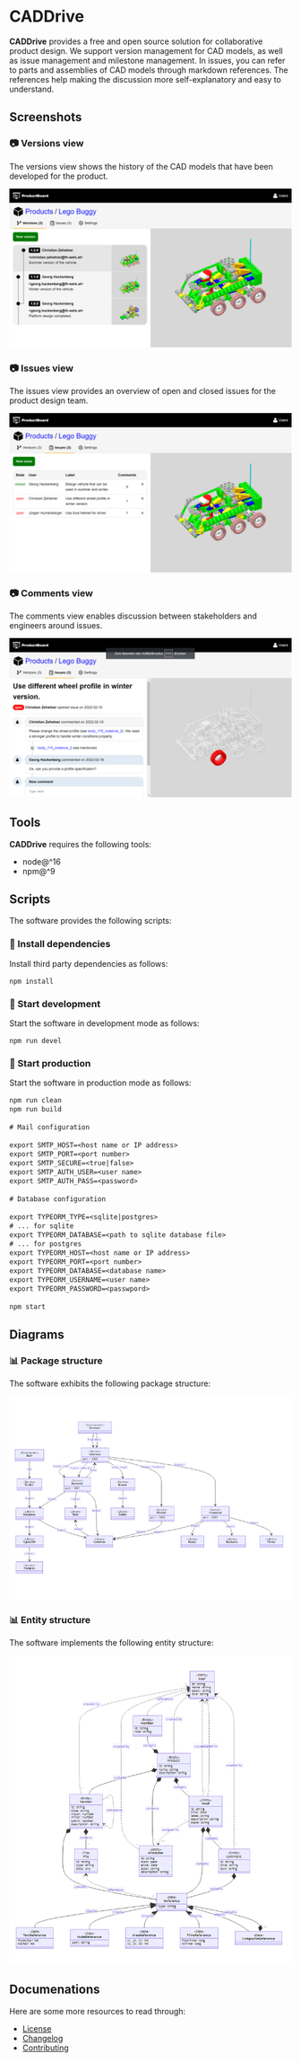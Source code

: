 # CADDrive

**CADDrive** provides a free and open source solution for collaborative product design. We support version management for CAD models, as well as issue management and milestone management. In issues, you can refer to parts and assemblies of CAD models through markdown references. The references help making the discussion more self-explanatory and easy to understand.

## Screenshots

### 📷 Versions view

The versions view shows the history of the CAD models that have been developed for the product.

![Versions](screenshots/versions.png)

### 📷 Issues view

The issues view provides an overview of open and closed issues for the product design team.

![Issue](screenshots/issues.png)

### 📷 Comments view

The comments view enables discussion between stakeholders and engineers around issues.

![Issue](screenshots/comments.png)

## Tools

**CADDrive** requires the following tools:

- node@^16
- npm@^9

## Scripts

The software provides the following scripts:

### 📄 Install dependencies

Install third party dependencies as follows:

```
npm install
```

### 📄 Start development

Start the software in development mode as follows:

```
npm run devel
```

### 📄 Start production

Start the software in production mode as follows:

```
npm run clean
npm run build

# Mail configuration

export SMTP_HOST=<host name or IP address>
export SMTP_PORT=<port number>
export SMTP_SECURE=<true|false>
export SMTP_AUTH_USER=<user name>
export SMTP_AUTH_PASS=<password>

# Database configuration

export TYPEORM_TYPE=<sqlite|postgres>
# ... for sqlite
export TYPEORM_DATABASE=<path to sqlite database file>
# ... for postgres
export TYPEORM_HOST=<host name or IP address>
export TYPEORM_PORT=<port number>
export TYPEORM_DATABASE=<database name>
export TYPEORM_USERNAME=<user name>
export TYPEORM_PASSWORD=<passwpord>

npm start
```

## Diagrams

### 📊 Package structure

The software exhibits the following package structure:

![Modules](diagrams/packages-v2.png)

### 📊 Entity structure

The software implements the following entity structure:

![Entities](diagrams/entities-v3.png)

## Documenations

Here are some more resources to read through:

* [License](LICENSE.md)
* [Changelog](CHANGELOG.md)
* [Contributing](CONTRIBUTING.md)
